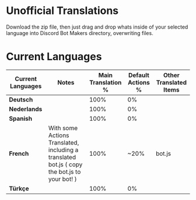 Unofficial Translations
=

Download the zip file, then just drag and drop whats inside of your selected language into Discord Bot Makers directory, overwriting files.


Current Languages
==

| Current Languages 	| Notes                                                       	| Main Translation % 	| Default Actions % 	| Other Translated Items 	|
|-------------------	|-------------------------------------------------------------	|--------------------	|-------------------	|------------------------	|
| **Deutsch**       	|                                                             	| 100%               	| 0%                	|                        	|
| **Nederlands**    	|                                                             	| 100%               	| 0%                	|                        	|
| **Spanish**       	|                                                             	| 100%               	| 0%                	|                        	|
| **French**        	| With some Actions Translated, including a translated bot.js ( copy the bot.js to your bot! ) 	| 100%               	| ~20%              	| bot.js                 	|
| **Türkçe**        	|                                                             	| 100%               	| 0%                	|                        	|
